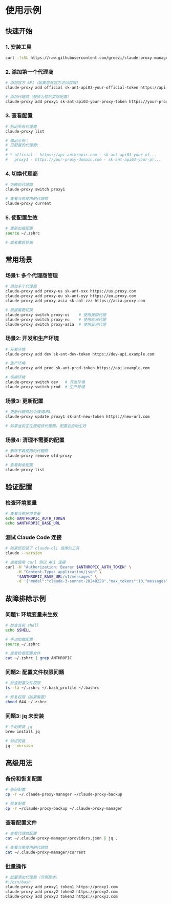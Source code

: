 # 使用示例

## 快速开始

### 1. 安装工具

```bash
curl -fsSL https://raw.githubusercontent.com/greezi/claude-proxy-manager/main/install.sh | bash
```

### 2. 添加第一个代理商

```bash
# 添加官方 API（如果您有官方访问权限）
claude-proxy add official sk-ant-api03-your-official-token https://api.anthropic.com

# 添加代理商（替换为您的实际配置）
claude-proxy add proxy1 sk-ant-api03-your-proxy-token https://your-proxy-domain.com
```

### 3. 查看配置

```bash
# 列出所有代理商
claude-proxy list

# 输出示例：
# 已配置的代理商:
# 
# * official - https://api.anthropic.com - sk-ant-api03-your-of...
#   proxy1 - https://your-proxy-domain.com - sk-ant-api03-your-pr...
```

### 4. 切换代理商

```bash
# 切换到代理商
claude-proxy switch proxy1

# 查看当前使用的代理商
claude-proxy current
```

### 5. 使配置生效

```bash
# 重新加载配置
source ~/.zshrc

# 或者重启终端
```

## 常用场景

### 场景1: 多个代理商管理

```bash
# 添加多个代理商
claude-proxy add proxy-us sk-ant-xxx https://us.proxy.com
claude-proxy add proxy-eu sk-ant-yyy https://eu.proxy.com  
claude-proxy add proxy-asia sk-ant-zzz https://asia.proxy.com

# 根据需要切换
claude-proxy switch proxy-us    # 使用美国代理
claude-proxy switch proxy-eu    # 使用欧洲代理
claude-proxy switch proxy-asia  # 使用亚洲代理
```

### 场景2: 开发和生产环境

```bash
# 开发环境
claude-proxy add dev sk-ant-dev-token https://dev-api.example.com

# 生产环境  
claude-proxy add prod sk-ant-prod-token https://api.example.com

# 切换环境
claude-proxy switch dev   # 开发环境
claude-proxy switch prod  # 生产环境
```

### 场景3: 更新配置

```bash
# 更新代理商的令牌或URL
claude-proxy update proxy1 sk-ant-new-token https://new-url.com

# 如果当前正在使用该代理商，配置会自动生效
```

### 场景4: 清理不需要的配置

```bash
# 删除不再使用的代理商
claude-proxy remove old-proxy

# 查看剩余配置
claude-proxy list
```

## 验证配置

### 检查环境变量

```bash
# 查看当前环境变量
echo $ANTHROPIC_AUTH_TOKEN
echo $ANTHROPIC_BASE_URL
```

### 测试 Claude Code 连接

```bash
# 如果您安装了 claude-cli 或类似工具
claude --version

# 或者使用 curl 测试 API 连接
curl -H "Authorization: Bearer $ANTHROPIC_AUTH_TOKEN" \
     -H "Content-Type: application/json" \
     "$ANTHROPIC_BASE_URL/v1/messages" \
     -d '{"model":"claude-3-sonnet-20240229","max_tokens":10,"messages":[{"role":"user","content":"Hi"}]}'
```

## 故障排除示例

### 问题1: 环境变量未生效

```bash
# 检查当前 shell
echo $SHELL

# 手动加载配置
source ~/.zshrc

# 或者检查配置文件
cat ~/.zshrc | grep ANTHROPIC
```

### 问题2: 配置文件权限问题

```bash
# 检查配置文件权限
ls -la ~/.zshrc ~/.bash_profile ~/.bashrc

# 修复权限（如果需要）
chmod 644 ~/.zshrc
```

### 问题3: jq 未安装

```bash
# 手动安装 jq
brew install jq

# 验证安装
jq --version
```

## 高级用法

### 备份和恢复配置

```bash
# 备份配置
cp -r ~/.claude-proxy-manager ~/claude-proxy-backup

# 恢复配置
cp -r ~/claude-proxy-backup ~/.claude-proxy-manager
```

### 查看配置文件

```bash
# 查看代理商配置
cat ~/.claude-proxy-manager/providers.json | jq .

# 查看当前使用的代理商
cat ~/.claude-proxy-manager/current
```

### 批量操作

```bash
# 批量添加代理商（示例脚本）
#!/bin/bash
claude-proxy add proxy1 token1 https://proxy1.com
claude-proxy add proxy2 token2 https://proxy2.com
claude-proxy add proxy3 token3 https://proxy3.com
```